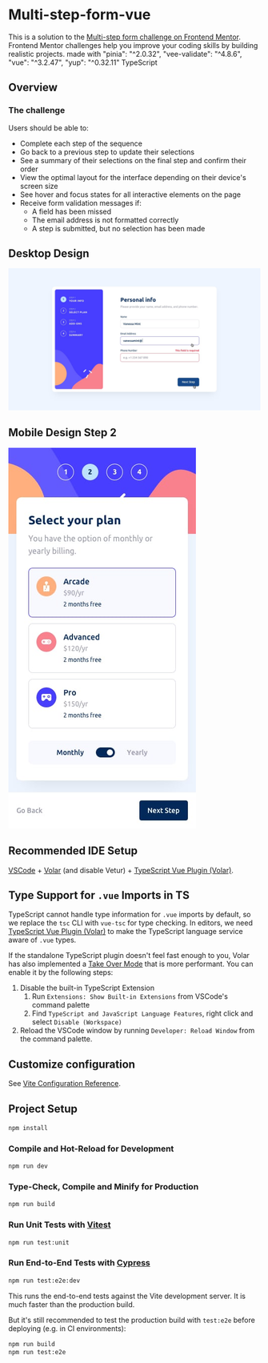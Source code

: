 # Multi-step-form-vue

This is a solution to the [Multi-step form challenge on Frontend Mentor](https://www.frontendmentor.io/challenges/multistep-form-YVAnSdqQBJ). Frontend Mentor challenges help you improve your coding skills by building realistic projects.
made with "pinia": "^2.0.32", "vee-validate": "^4.8.6", "vue": "^3.2.47", "yup": "^0.32.11" TypeScript

## Overview

### The challenge

Users should be able to:

- Complete each step of the sequence
- Go back to a previous step to update their selections
- See a summary of their selections on the final step and confirm their order
- View the optimal layout for the interface depending on their device's screen size
- See hover and focus states for all interactive elements on the page
- Receive form validation messages if:
  - A field has been missed
  - The email address is not formatted correctly
  - A step is submitted, but no selection has been made

## Desktop Design

![Alt text](/src/assets/design/active-states-step-1.jpg)

## Mobile Design Step 2

![Alt text](/src/assets/design/mobile-design-step-2-yearly.jpg)

## Recommended IDE Setup

[VSCode](https://code.visualstudio.com/) + [Volar](https://marketplace.visualstudio.com/items?itemName=Vue.volar) (and disable Vetur) + [TypeScript Vue Plugin (Volar)](https://marketplace.visualstudio.com/items?itemName=Vue.vscode-typescript-vue-plugin).

## Type Support for `.vue` Imports in TS

TypeScript cannot handle type information for `.vue` imports by default, so we replace the `tsc` CLI with `vue-tsc` for type checking. In editors, we need [TypeScript Vue Plugin (Volar)](https://marketplace.visualstudio.com/items?itemName=Vue.vscode-typescript-vue-plugin) to make the TypeScript language service aware of `.vue` types.

If the standalone TypeScript plugin doesn't feel fast enough to you, Volar has also implemented a [Take Over Mode](https://github.com/johnsoncodehk/volar/discussions/471#discussioncomment-1361669) that is more performant. You can enable it by the following steps:

1. Disable the built-in TypeScript Extension
   1. Run `Extensions: Show Built-in Extensions` from VSCode's command palette
   2. Find `TypeScript and JavaScript Language Features`, right click and select `Disable (Workspace)`
2. Reload the VSCode window by running `Developer: Reload Window` from the command palette.

## Customize configuration

See [Vite Configuration Reference](https://vitejs.dev/config/).

## Project Setup

```sh
npm install
```

### Compile and Hot-Reload for Development

```sh
npm run dev
```

### Type-Check, Compile and Minify for Production

```sh
npm run build
```

### Run Unit Tests with [Vitest](https://vitest.dev/)

```sh
npm run test:unit
```

### Run End-to-End Tests with [Cypress](https://www.cypress.io/)

```sh
npm run test:e2e:dev
```

This runs the end-to-end tests against the Vite development server.
It is much faster than the production build.

But it's still recommended to test the production build with `test:e2e` before deploying (e.g. in CI environments):

```sh
npm run build
npm run test:e2e
```
